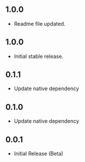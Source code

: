 ## 1.0.0

- Readme file updated.

## 1.0.0

- Initial stable release.

## 0.1.1

- Update native dependency

## 0.1.0

- Update native dependency

## 0.0.1

- Initial Release (Beta)
